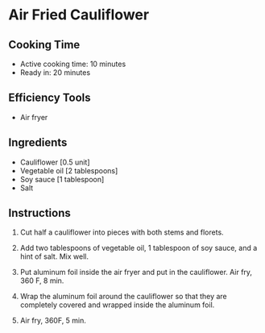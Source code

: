 # Air Fried Cauliflower

## Cooking Time

- Active cooking time: 10 minutes
- Ready in: 20 minutes

## Efficiency Tools

- Air fryer

## Ingredients

- Cauliflower [0.5 unit]
- Vegetable oil [2 tablespoons]
- Soy sauce [1 tablespoon]
- Salt

## Instructions

1. Cut half a cauliflower into pieces with both stems and florets.

2. Add two tablespoons of vegetable oil, 1 tablespoon of soy sauce, and a hint of salt. Mix well.

3. Put aluminum foil inside the air fryer and put in the cauliflower. Air fry, 360 F, 8 min.

4. Wrap the aluminum foil around the cauliflower so that they are completely covered and wrapped inside the aluminum foil.

5. Air fry, 360F, 5 min.
